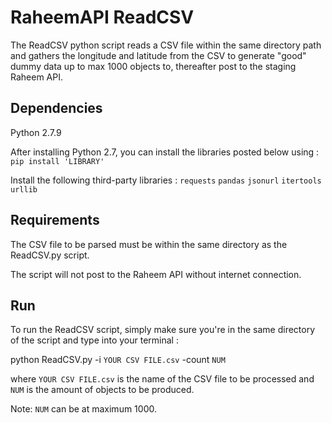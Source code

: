 # RaheemAPI ReadCSV

The ReadCSV python script reads a CSV file within the same directory path and gathers the longitude and
latitude from the CSV to generate "good" dummy data up to max 1000 objects to, thereafter post to the staging Raheem API.

## Dependencies
Python 2.7.9

After installing Python 2.7, you can install the libraries posted below using :
`pip install 'LIBRARY'`

Install the following third-party libraries :
`requests`
`pandas`
`jsonurl`
`itertools`
`urllib`

## Requirements

The CSV file to be parsed must be within the same directory as the ReadCSV.py script. 


The script will not post to the Raheem API without internet connection.

## Run
To run the ReadCSV script, simply make sure you're in the same directory of the script and type into your terminal :

python ReadCSV.py -i `YOUR CSV FILE.csv` -count `NUM`

where `YOUR CSV FILE.csv` is the name of the CSV file to be processed and `NUM` is the amount of objects to be produced.


Note: `NUM` can be at maximum 1000.



